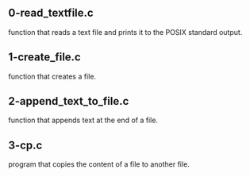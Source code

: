 ## 0-read_textfile.c
function that reads a text file and prints it to the POSIX standard output.

## 1-create_file.c
function that creates a file.

## 2-append_text_to_file.c
 function that appends text at the end of a file.

## 3-cp.c
program that copies the content of a file to another file.
